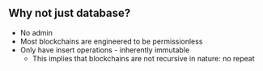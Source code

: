 

## Why not just database?
- No admin
- Most blockchains are engineered to be permissionless
- Only have insert operations - inherently immutable
  - This implies that blockchains are not recursive in nature: no repeat
